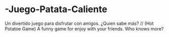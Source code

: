 # -Juego-Patata-Caliente
Un divertido juego para disfrutar con amigos. ¿Quien sabe más? // (Hot Potatoe Game) A funny game for enjoy with your friends. Who knows more?
